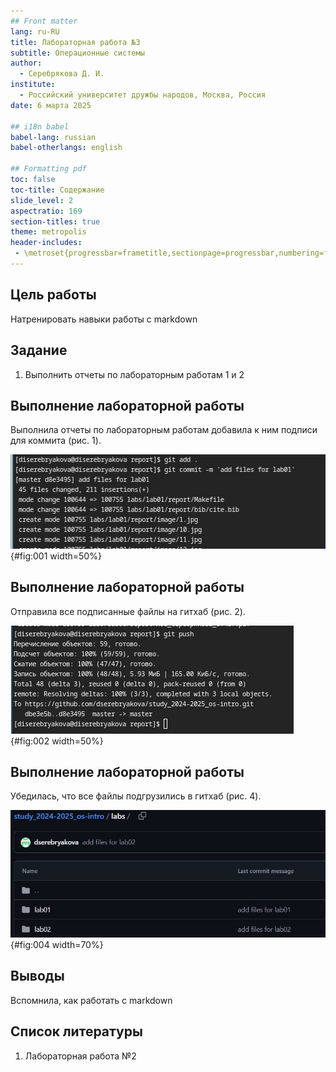 ```yaml
---
## Front matter
lang: ru-RU
title: Лабораторная работа №3
subtitle: Операционные системы
author:
  - Серебрякова Д. И.
institute:
  - Российский университет дружбы народов, Москва, Россия
date: 6 марта 2025

## i18n babel
babel-lang: russian
babel-otherlangs: english

## Formatting pdf
toc: false
toc-title: Содержание
slide_level: 2
aspectratio: 169
section-titles: true
theme: metropolis
header-includes:
 - \metroset{progressbar=frametitle,sectionpage=progressbar,numbering=fraction}
---
```


## Цель работы

Натренировать навыки работы с markdown

## Задание

1. Выполнить отчеты по лабораторным работам 1 и 2

## Выполнение лабораторной работы

Выполнила отчеты по лабораторным работам  добавила к ним подписи для коммита (рис. 1).

![добавление коммитов](image/1.JPG){#fig:001 width=50%}

## Выполнение лабораторной работы

Отправила все подписанные файлы на гитхаб (рис. 2).

![отправка на гитхаб](image/2.JPG){#fig:002 width=50%}

## Выполнение лабораторной работы

Убедилась, что все файлы подгрузились в гитхаб (рис. 4).

![проверка гитхаба](image/4.JPG){#fig:004 width=70%}

## Выводы

Вспомнила, как работать с markdown

## Список литературы

1. Лабораторная работа №2

